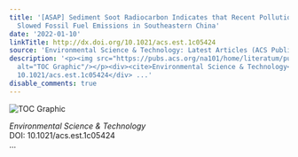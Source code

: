 ```yaml
---
title: '[ASAP] Sediment Soot Radiocarbon Indicates that Recent Pollution Controls
  Slowed Fossil Fuel Emissions in Southeastern China'
date: '2022-01-10'
linkTitle: http://dx.doi.org/10.1021/acs.est.1c05424
source: 'Environmental Science & Technology: Latest Articles (ACS Publications)'
description: '<p><img src="https://pubs.acs.org/na101/home/literatum/publisher/achs/journals/content/esthag/0/esthag.ahead-of-print/acs.est.1c05424/20220110/images/medium/es1c05424_0006.gif"
  alt="TOC Graphic"/></p><div><cite>Environmental Science & Technology</cite></div><div>DOI:
  10.1021/acs.est.1c05424</div> ...'
disable_comments: true
---
```

<p><img src="https://pubs.acs.org/na101/home/literatum/publisher/achs/journals/content/esthag/0/esthag.ahead-of-print/acs.est.1c05424/20220110/images/medium/es1c05424_0006.gif" alt="TOC Graphic"/></p><div><cite>Environmental Science & Technology</cite></div><div>DOI: 10.1021/acs.est.1c05424</div> ...